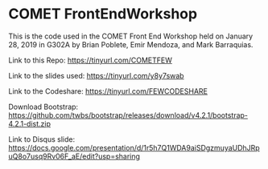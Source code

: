 # COMET FrontEndWorkshop
This is the code used in the COMET Front End Workshop held on January 28, 2019 in G302A by Brian Poblete, Emir Mendoza, and Mark Barraquias.

Link to this Repo: https://tinyurl.com/COMETFEW 

Link to the slides used: https://tinyurl.com/y8y7swab

Link to the Codeshare: https://tinyurl.com/FEWCODESHARE

Download Bootstrap: https://github.com/twbs/bootstrap/releases/download/v4.2.1/bootstrap-4.2.1-dist.zip

Link to Disqus slide: https://docs.google.com/presentation/d/1r5h7Q1WDA9aiSDgzmuyaUDhJRpuQ8o7usq9Rv06F_aE/edit?usp=sharing
